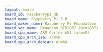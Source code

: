 ```yaml
---
layout: board
board_id: raspberrypi_3b
board_name: Raspberry Pi 3 B
board_maker_name: Raspberry Pi Foundation
board_soc_name: Broadcom BCM2837 (bcm2837)
board_cpu_name: ARM Cortex A53 (armv8)
board_cpu_arch_isa: armv8
board_cpu_arch_debian: arm64
---
```

